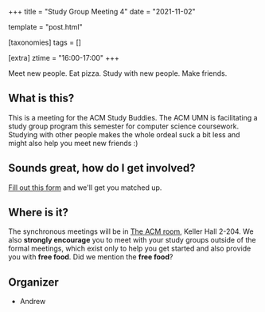 +++
title = "Study Group Meeting 4"
date = "2021-11-02"

template = "post.html"

[taxonomies]
tags = []

[extra]
ztime = "16:00-17:00"
+++

Meet new people. Eat pizza. Study with new people. Make friends.

<!-- more --> 

## What is this?

This is a meeting for the ACM Study Buddies. The ACM UMN is facilitating
a study group program this semester for computer science coursework.
Studying with other people makes the whole ordeal suck a bit less and
might also help you meet new friends :)

## Sounds great, how do I get involved?

[Fill out this form](https://docs.google.com/forms/d/e/1FAIpQLSe_If4seETqZ-vXAh0raza49NvuAYzz8REmk4LBZU3-U_74-g/viewform) and we'll get you matched up.

## Where is it?

The synchronous meetings will be in [The ACM room](/room),  Keller Hall
2-204. We also **strongly encourage** you to meet with your study groups
outside of the formal meetings, which exist only to help you get started
and also provide you with **free food**. Did we mention the **free food**?


## Organizer
* Andrew

